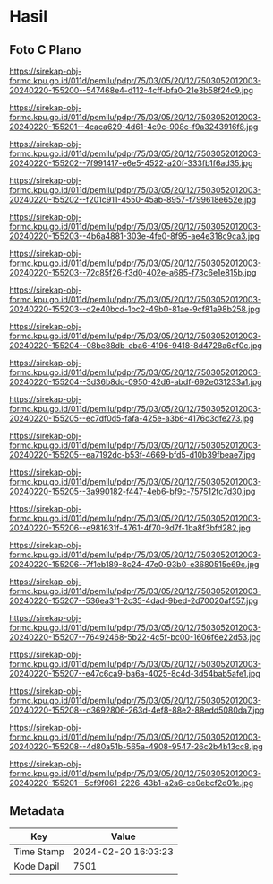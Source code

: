 # Hasil

## Foto C Plano

https://sirekap-obj-formc.kpu.go.id/011d/pemilu/pdpr/75/03/05/20/12/7503052012003-20240220-155200--547468e4-d112-4cff-bfa0-21e3b58f24c9.jpg

https://sirekap-obj-formc.kpu.go.id/011d/pemilu/pdpr/75/03/05/20/12/7503052012003-20240220-155201--4caca629-4d61-4c9c-908c-f9a3243916f8.jpg

https://sirekap-obj-formc.kpu.go.id/011d/pemilu/pdpr/75/03/05/20/12/7503052012003-20240220-155202--7f991417-e6e5-4522-a20f-333fb1f6ad35.jpg

https://sirekap-obj-formc.kpu.go.id/011d/pemilu/pdpr/75/03/05/20/12/7503052012003-20240220-155202--f201c911-4550-45ab-8957-f799618e652e.jpg

https://sirekap-obj-formc.kpu.go.id/011d/pemilu/pdpr/75/03/05/20/12/7503052012003-20240220-155203--4b6a4881-303e-4fe0-8f95-ae4e318c9ca3.jpg

https://sirekap-obj-formc.kpu.go.id/011d/pemilu/pdpr/75/03/05/20/12/7503052012003-20240220-155203--72c85f26-f3d0-402e-a685-f73c6e1e815b.jpg

https://sirekap-obj-formc.kpu.go.id/011d/pemilu/pdpr/75/03/05/20/12/7503052012003-20240220-155203--d2e40bcd-1bc2-49b0-81ae-9cf81a98b258.jpg

https://sirekap-obj-formc.kpu.go.id/011d/pemilu/pdpr/75/03/05/20/12/7503052012003-20240220-155204--08be88db-eba6-4196-9418-8d4728a6cf0c.jpg

https://sirekap-obj-formc.kpu.go.id/011d/pemilu/pdpr/75/03/05/20/12/7503052012003-20240220-155204--3d36b8dc-0950-42d6-abdf-692e031233a1.jpg

https://sirekap-obj-formc.kpu.go.id/011d/pemilu/pdpr/75/03/05/20/12/7503052012003-20240220-155205--ec7df0d5-fafa-425e-a3b6-4176c3dfe273.jpg

https://sirekap-obj-formc.kpu.go.id/011d/pemilu/pdpr/75/03/05/20/12/7503052012003-20240220-155205--ea7192dc-b53f-4669-bfd5-d10b39fbeae7.jpg

https://sirekap-obj-formc.kpu.go.id/011d/pemilu/pdpr/75/03/05/20/12/7503052012003-20240220-155205--3a990182-f447-4eb6-bf9c-757512fc7d30.jpg

https://sirekap-obj-formc.kpu.go.id/011d/pemilu/pdpr/75/03/05/20/12/7503052012003-20240220-155206--e981631f-4761-4f70-9d7f-1ba8f3bfd282.jpg

https://sirekap-obj-formc.kpu.go.id/011d/pemilu/pdpr/75/03/05/20/12/7503052012003-20240220-155206--7f1eb189-8c24-47e0-93b0-e3680515e69c.jpg

https://sirekap-obj-formc.kpu.go.id/011d/pemilu/pdpr/75/03/05/20/12/7503052012003-20240220-155207--536ea3f1-2c35-4dad-9bed-2d70020af557.jpg

https://sirekap-obj-formc.kpu.go.id/011d/pemilu/pdpr/75/03/05/20/12/7503052012003-20240220-155207--76492468-5b22-4c5f-bc00-1606f6e22d53.jpg

https://sirekap-obj-formc.kpu.go.id/011d/pemilu/pdpr/75/03/05/20/12/7503052012003-20240220-155207--e47c6ca9-ba6a-4025-8c4d-3d54bab5afe1.jpg

https://sirekap-obj-formc.kpu.go.id/011d/pemilu/pdpr/75/03/05/20/12/7503052012003-20240220-155208--d3692806-263d-4ef8-88e2-88edd5080da7.jpg

https://sirekap-obj-formc.kpu.go.id/011d/pemilu/pdpr/75/03/05/20/12/7503052012003-20240220-155208--4d80a51b-565a-4908-9547-26c2b4b13cc8.jpg

https://sirekap-obj-formc.kpu.go.id/011d/pemilu/pdpr/75/03/05/20/12/7503052012003-20240220-155201--5cf9f061-2226-43b1-a2a6-ce0ebcf2d01e.jpg


## Metadata

| Key        | Value               |
| ---------- | ------------------- |
| Time Stamp | 2024-02-20 16:03:23 |
| Kode Dapil | 7501                |



